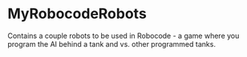 # MyRobocodeRobots
Contains a couple robots to be used in Robocode - a game where you program the AI behind a tank and vs. other programmed tanks.
